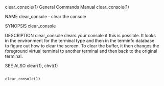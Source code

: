 clear_console(1)                        General Commands Manual                       clear_console(1)

NAME
       clear_console - clear the console

SYNOPSIS
       clear_console

DESCRIPTION
       clear_console  clears  your  console  if this is possible.  It looks in the environment for the
       terminal type and then in the terminfo database to figure out how to clear the screen. To clear
       the  buffer,  it then changes the foreground virtual terminal to another terminal and then back
       to the original terminal.

SEE ALSO
       clear(1), chvt(1)

                                                                                      clear_console(1)
